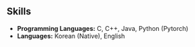 ## Skills

- **Programming Languages:** C, C++, Java, Python (Pytorch)
- **Languages:** Korean (Native), English
